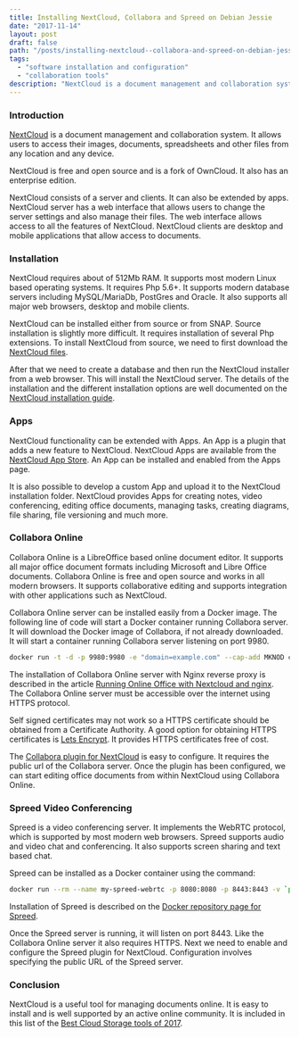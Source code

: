 ```yaml
---
title: Installing NextCloud, Collabora and Spreed on Debian Jessie
date: "2017-11-14"
layout: post
draft: false
path: "/posts/installing-nextcloud--collabora-and-spreed-on-debian-jessie"
tags:
  - "software installation and configuration"
  - "collaboration tools"
description: "NextCloud is a document management and collaboration system. It allows users to access their images, documents, spreadsheets and other files from any location and any device."
---
```


### Introduction

[NextCloud](https://en.wikipedia.org/wiki/Nextcloud) is a document management and collaboration system. It allows users to access their images, documents, spreadsheets and other files from any location and any device.

NextCloud is free and open source and is a fork of OwnCloud. It also has an enterprise edition.

NextCloud consists of a server and clients. It can also be extended by apps. NextCloud server has a web interface that allows users to change the server settings and also manage their files. The web interface allows access to all the features of NextCloud. NextCloud clients are desktop and mobile applications that allow access to documents.

### Installation
NextCloud requires about of 512Mb RAM. It supports most modern Linux based operating systems. It requires Php 5.6+. It supports modern database servers including MySQL/MariaDb, PostGres and Oracle. It also supports all major web browsers, desktop and mobile clients.

NextCloud can be installed either from source or from SNAP. Source installation is slightly more difficult. It requires installation of several Php extensions. To install NextCloud from source, we need to first download the [NextCloud files](https://nextcloud.com/install/).

After that we need to create a database and then run the NextCloud installer from a web browser. This will install the NextCloud server. The details of the installation and the different installation options are well documented on the [NextCloud installation guide](https://docs.nextcloud.com/server/12/admin_manual/installation/index.html).

### Apps
NextCloud functionality can be extended with Apps. An App is a plugin that adds a new feature to NextCloud. NextCloud Apps are available from the [NextCloud App Store](https://apps.nextcloud.com/). An App can be installed and enabled from the Apps page.

It is also possible to develop a custom App and upload it to the NextCloud installation folder. NextCloud provides Apps for creating notes, video conferencing, editing office documents, managing tasks, creating diagrams,  file sharing, file versioning and much more.

### Collabora Online
Collabora Online is a LibreOffice based online document editor. It supports all major office document formats including Microsoft and Libre Office documents. Collabora Online is free and open source and works in all modern browsers. It supports collaborative editing and supports integration with other applications such as NextCloud.

Collabora Online server can be installed easily from a Docker image. The following line of code will start a Docker container running Collabora server. It will download the Docker image of Collabora, if not already downloaded. It will start a container running Collabora server listening on port 9980.

```bash
docker run -t -d -p 9980:9980 -e "domain=example.com" --cap-add MKNOD collabora/code
```

The installation of Collabora Online server with Nginx reverse proxy is described in the article [Running Online Office with Nextcloud and nginx](https://icewind.nl/entry/collabora-online/). The Collabora Online server must be accessible over the internet using HTTPS protocol.

Self signed certificates may not work so a HTTPS certificate should be obtained from a Certificate Authority. A good option for obtaining HTTPS certificates is [Lets Encrypt](/posts/installing-lets-encrypt-ssl-certificates-on-debian-jessie-and-nginx). It provides HTTPS certificates free of cost.

The [Collabora plugin for NextCloud](https://nextcloud.com/collaboraonline/) is easy to configure. It requires the public url of the Collabora server. Once the plugin has been configured, we can start editing office documents from within NextCloud using Collabora Online.

### Spreed Video Conferencing
Spreed is a video conferencing server. It implements the WebRTC protocol, which is supported by most modern web browsers. Spreed supports audio and video chat and conferencing. It also supports screen sharing and text based chat.

Spreed can be installed as a Docker container using the command:

```bash
docker run --rm --name my-spreed-webrtc -p 8080:8080 -p 8443:8443 -v `pwd`:/srv/extra -i -t spreed/webrtc
```

Installation of Spreed is described on the [Docker repository page for Spreed](https://hub.docker.com/r/spreed/webrtc/).

Once the Spreed server is running, it will listen on port 8443. Like the Collabora Online server it also requires HTTPS. Next we need to enable and configure the Spreed plugin for NextCloud. Configuration involves specifying the public URL of the Spreed server.

### Conclusion
NextCloud is a useful tool for managing documents online. It is easy to install and is well supported by an active online community. It is included in this list of the [Best Cloud Storage tools of 2017](https://www.cloudwards.net/diy-cloud-storage-tools/).
